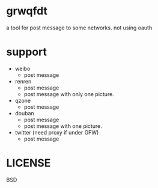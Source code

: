 grwqfdt
=======
a tool for post message to some networks. not using oauth

support
=======
* weibo
    * post message
* renren
    * post message
    * post message with only one picture.
* qzone
    * post message
* douban
    * post message
    * post message with one picture.
* twitter (need proxy if under GFW)
    * post message

LICENSE
=======
BSD
